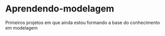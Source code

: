 # Aprendendo-modelagem
Primeiros projetos em que ainda estou formando a base do conhecimento em modelagem
